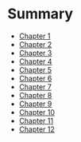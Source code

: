 # Summary
* [Chapter 1](chapter10/README.md)
* [Chapter 2]()
* [Chapter 3]()
* [Chapter 4]()
* [Chapter 5]()
* [Chapter 6]()
* [Chapter 7]()
* [Chapter 8]()
* [Chapter 9]()
* [Chapter 10](chapter10.md)
* [Chapter 11]()
* [Chapter 12]()

